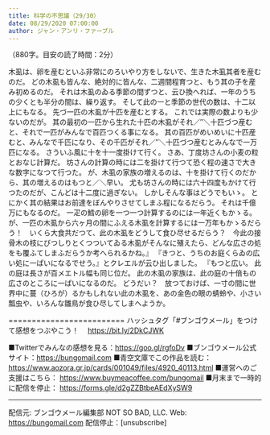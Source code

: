 ```yaml
---
title: 科学の不思議（29/30）
date: 08/29/2020 07:00:00
author: ジャン・アンリ・ファーブル
---
```


（880字。目安の読了時間：2分）

木虱は、卵を産むといふ非常にのろいやり方をしないで、生きた木虱其者を産むのだ。
どの木虱も皆んな、絶対的に皆んな、二週間程育つと、もう其の子を産み初めるのだ。
それは木虱のゐる季節の間ずつと、云ひ換へれば、一年のうちの少くとも半分の間は、繰り返す。
そして此の一と季節の世代の数は、十二以上にもなる。
先づ一匹の木虱が十匹を産むとする。
これでは実際の数よりも少ないのだが。
其の最初の一匹から生れた十匹の木虱がそれ／″＼十匹づつ産むと、それで一匹がみんなで百匹つくる事になる。
其の百匹がめいめいに十匹産むと、みんなで千匹になり、その千匹がそれ／″＼十匹づつ産むとみんなで一万匹になる。
さういふ風に十を十一度掛けて行く。
さあ、丁度坊さんの小麦の粒とおなじ計算だ。
坊さんの計算の時には二を掛けて行つて恐く程の速さで大きな数字になつて行つた。
が、木虱の家族の増えるのは、十を掛けて行くのだから、其の増えるのはもつと／＼早い。
尤も坊さんの時には六十四度もかけて行つたのだが、こんどは十二度に過ぎない。
しかしそんな事はどうでもいゝ。
とにかく其の結果はお前達をぼんやりさせてしまふ程になるだらう。
それは千億万にもなるのだ。
一疋の鱈の卵を一つ一つ計算するのには一年近くもかゝる。
が、一匹の木虱から六ヶ月の間にふえる木虱を計算するには一万年もかゝるだらう！　いくら大食共だつて、此の木虱をどうして食ひ尽せるだらう？　今此の接骨木の枝にびつしりとくつついてゐる木虱がそんなに殖えたら、どんな広さの処をも覆ふてしまふだらうか考へられるかね。』
『きつと、うちのお庭くらゐの広い処に一ぱいになるでせう。』とクレエルが云ひ出しました。
『もつと広い。
此の庭は長さが百メエトル幅も同じ位だ。
此の木虱の家族は、此の庭の十倍もの広さのところに一ぱいになるのだ。
どうだい？　放つておけば、一寸の間に世界中に蔓（ひろが）るかもしれない此の木虱を、あの金色の眼の蜻蛉や、小さい瓢虫や、いろんな雛鳥が食ひ尽してしまへようか。

=========================
ハッシュタグ「#ブンゴウメール」をつけて感想をつぶやこう！　
https://bit.ly/2DkCJWK

■Twitterでみんなの感想を見る：https://goo.gl/rgfoDv
■ブンゴウメール公式サイト：https://bungomail.com
■青空文庫でこの作品を読む：https://www.aozora.gr.jp/cards/001049/files/4920_40113.html
■運営へのご支援はこちら： https://www.buymeacoffee.com/bungomail
■月末まで一時的に配信を停止： https://forms.gle/d2gZZBtbeAEdXySW9

-------
配信元: ブンゴウメール編集部
NOT SO BAD, LLC.
Web: https://bungomail.com
配信停止：[unsubscribe]

